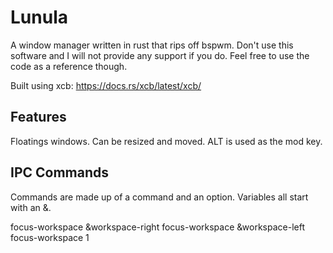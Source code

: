 # Lunula

A window manager written in rust that rips off bspwm.
Don't use this software and I will not provide any support if you do. Feel free to use the code as a reference though.

Built using xcb: https://docs.rs/xcb/latest/xcb/

## Features
Floatings windows. Can be resized and moved. ALT is used as the mod key.


## IPC Commands
Commands are made up of a command and an option.
Variables all start with an &.

focus-workspace &workspace-right
focus-workspace &workspace-left
focus-workspace 1
